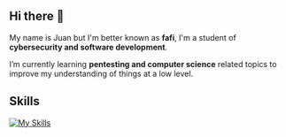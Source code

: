 ## Hi there 👋

My name is Juan but I'm better known as **fafi**, I'm a student of **cybersecurity and software development**.

I’m currently learning **pentesting and computer science** related topics to improve my understanding of things at a low level.


## Skills

[![My Skills](https://skillicons.dev/icons?i=python,bash,powershell,docker,linux,windows)](https://skillicons.dev)


<!--
**jfbfafi/jfbfafi** is a ✨ _special_ ✨ repository because its `README.md` (this file) appears on your GitHub profile.

Here are some ideas to get you started:

- 🔭 I’m currently working on ...
- 🌱 I’m currently learning ...
- 👯 I’m looking to collaborate on ...
- 🤔 I’m looking for help with ...
- 💬 Ask me about ...
- 📫 How to reach me: ...
- 😄 Pronouns: ...
- ⚡ Fun fact: ...
-->
